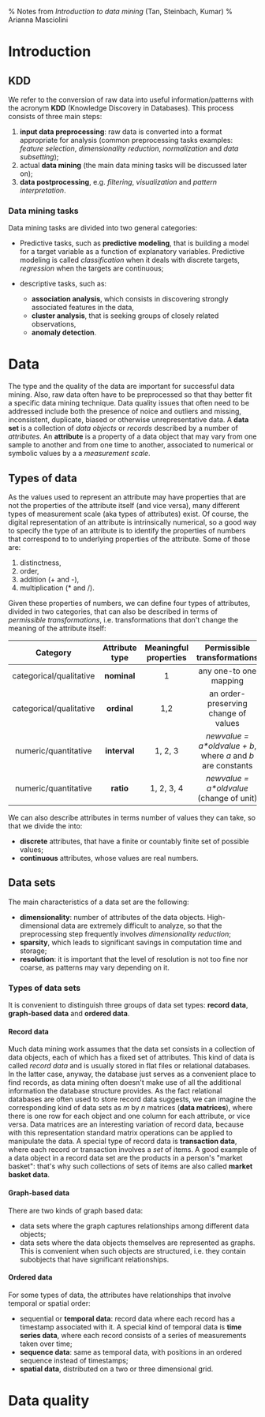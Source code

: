 % Notes from _Introduction to data mining_ (Tan, Steinbach, Kumar)
% Arianna Masciolini

# Introduction

## KDD

We refer to the conversion of raw data into useful information/patterns with the acronym __KDD__ (Knowledge Discovery in Databases).
This process consists of three main steps:

1. __input data preprocessing__: raw data is converted into a format appropriate for analysis (common preprocessing tasks examples: _feature selection_, _dimensionality reduction_, _normalization_ and _data subsetting_); 
2. actual __data mining__ (the main data mining tasks will be discussed later on);
3. __data postprocessing__, e.g. _filtering_, _visualization_ and _pattern interpretation_.


### Data mining tasks
Data mining tasks are divided into two general categories:
- Predictive tasks, such as __predictive modeling__, that is building a model for a target variable as a function of explanatory variables. Predictive modeling is called _classification_ when it deals with discrete targets, _regression_ when the targets are continuous;

- descriptive tasks, such as:
  
  - __association analysis__, which consists in discovering strongly associated features in the data,
  - __cluster analysis__, that is seeking groups of closely related observations,
  - __anomaly detection__.


# Data
The type and the quality of the data are important for successful data mining. Also, raw data often have to be preprocessed so that thay better fit a specific data mining technique. 
Data quality issues that often need to be addressed include both the presence of noice and outliers and missing, inconsistent, duplicate, biased or otherwise unrepresentative data.
A __data set__ is a collection of _data objects_ or _records_ described by a number of _attributes_. An __attribute__ is a property of a data object that may vary from one sample to another and from one time to another, associated to numerical or symbolic values by a a _measurement scale_.

## Types of data
As the values used to represent an attribute may have properties that are not the properties of the attribute itself (and vice versa), many different types of measurement scale (aka types of attributes) exist. Of course, the digital representation of an attribute is intrinsically numerical, so a good way to specify the type of an attribute is to identify the properties of numbers that correspond to to underlying properties of the attribute. Some of those are:

1. distinctness,
2. order,
3. addition (+ and -),
4. multiplication (* and /).

Given these properties of numbers, we can define four types of attributes, divided in two categories, that can also be described in terms of _permissible transformations_, i.e. transformations that don't change the meaning of the attribute itself: 

| Category | Attribute type | Meaningful properties | Permissible transformations | Examples |
|:---:|:---:|:---:|:---:|:---:|
| categorical/qualitative | __nominal__ | 1 | any one-to one mapping | id numbers |
| categorical/qualitative | __ordinal__ | 1,2 | an order-preserving change of values | grades |
| numeric/quantitative | __interval__ | 1, 2, 3 | _newvalue = a*oldvalue + b_, where _a_ and _b_ are constants | temperatures |
| numeric/quantitative | __ratio__ | 1, 2, 3, 4 | _newvalue = a*oldvalue_ (change of unit) | time, lengths |

We can also describe attributes in terms number of values they can take, so that we divide the into:

- __discrete__ attributes, that have a finite or countably finite set of possible values;
- __continuous__ attributes, whose values are real numbers.


## Data sets
The main characteristics of a data set are the following:

- __dimensionality__: number of attributes of the data objects. High-dimensional data are extremely difficult to analyze, so that the preprocessing step frequently involves _dimensionality reduction_;
- __sparsity__, which leads to significant savings in computation time and storage; 
- __resolution__: it is important that the level of resolution is not too fine nor coarse, as patterns may vary depending on it.

### Types of data sets
It is convenient to distinguish three groups of data set types: __record data__, __graph-based data__ and __ordered data__.

#### Record data
Much data mining work assumes that the data set consists in a collection of data objects, each of which has a fixed set of attributes. This kind of data is called _record data_ and is usually stored in flat files or relational databases. In the latter case, anyway, the database just serves as a convenient place to find records, as data mining often doesn't make use of all the additional information the database structure provides. 
As the fact relational databases are often used to store record data suggests, we can imagine the corresponding kind of data sets as _m_ by _n_ matrices (__data matrices__), where there is one row for each object and one column for each attribute, or vice versa. Data matrices are an interesting variation of record data, because with this representation standard matrix operations can be applied to manipulate the data. 
A special type of record data is __transaction data__, where each record or transaction involves a _set_ of items. A good example of a data object in a record data set are the products in a person's "market basket": that's why such collections of sets of items are also called __market basket data__.

#### Graph-based data
There are two kinds of graph based data:

- data sets where the graph captures relationships among different data objects;
- data sets where the data objects themselves are represented as graphs. This is convenient when such objects are structured, i.e. they contain subobjects that have significant relationships.

#### Ordered data
For some types of data, the attributes have relationships that involve temporal or spatial order:

- sequential or __temporal data__: record data where each record has a timestamp associated with it. A special kind of temporal data is __time series data__, where each record consists of a series of measurements taken over time;
- __sequence data__: same as temporal data, with positions in an ordered sequence instead of timestamps;
- __spatial data__, distributed on a two or three dimensional grid.

# Data quality

